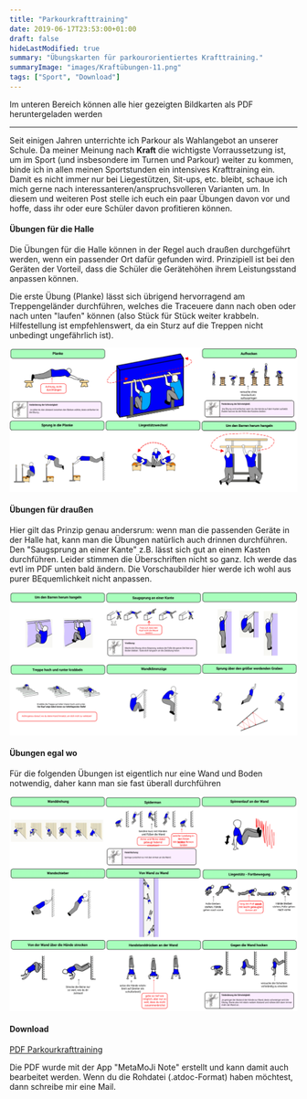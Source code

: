 ```yaml
---
title: "Parkourkrafttraining"
date: 2019-06-17T23:53:00+01:00
draft: false
hideLastModified: true
summary: "Übungskarten für parkourorientiertes Krafttraining."
summaryImage: "images/Kraftübungen-11.png"
tags: ["Sport", "Download"]
---
```


Im unteren Bereich können alle hier gezeigten Bildkarten als PDF heruntergeladen werden

---

Seit einigen Jahren unterrichte ich Parkour als Wahlangebot an unserer Schule. Da meiner Meinung nach **Kraft** die wichtigste Vorraussetzung ist, um im Sport (und insbesondere im Turnen und Parkour) weiter zu kommen, binde ich in allen meinen Sportstunden ein intensives Krafttraining ein. Damit es nicht immer nur bei Liegestützen, Sit-ups, etc. bleibt, schaue ich mich gerne nach interessanteren/anspruchsvolleren Varianten um. In diesem und weiteren Post stelle ich euch ein paar Übungen davon vor und hoffe, dass ihr oder eure Schüler davon profitieren können.

#### Übungen für die Halle

Die Übungen für die Halle können in der Regel auch draußen durchgeführt werden, wenn ein passender Ort dafür gefunden wird. Prinzipiell ist bei den Geräten der Vorteil, dass die Schüler die Gerätehöhen ihrem Leistungsstand anpassen können.

Die erste Übung (Planke) lässt sich übrigend hervorragend am Treppengeländer durchführen, welches die Traceuere dann nach oben oder nach unten "laufen" können (also Stück für Stück weiter krabbeln. Hilfestellung ist empfehlenswert, da ein Sturz auf die Treppen nicht unbedingt ungefährlich ist).

![Übungen für die Halle](images/drinnen.png)

#### Übungen für draußen

Hier gilt das Prinzip genau andersrum: wenn man die passenden Geräte in der Halle hat, kann man die Übungen natürlich auch drinnen durchführen. Den "Saugsprung an einer Kante" z.B. lässt sich gut an einem Kasten durchführen. Leider stimmen die Überschriften nicht so ganz. Ich werde das evtl im PDF unten bald ändern. Die Vorschaubilder hier werde ich wohl aus purer BEquemlichkeit nicht anpassen.

![Übungen für draußen](images/draussen.png)

#### Übungen egal wo

Für die folgenden Übungen ist eigentlich nur eine Wand und Boden notwendig, daher kann man sie fast überall durchführen

![Übungen mit Wand und Boden](images/beides.png) 

#### Download

[PDF Parkourkrafttraining](Dateien/ParkourKraftübungen.pdf)

Die PDF wurde mit der App "MetaMoJi Note" erstellt und kann damit auch bearbeitet werden. Wenn du die Rohdatei (.atdoc-Format) haben möchtest, dann schreibe mir eine Mail.

